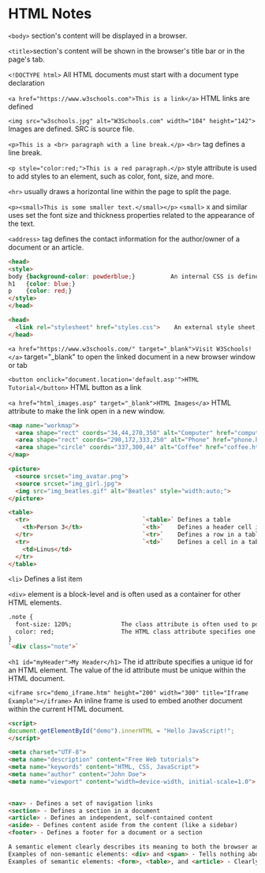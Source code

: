 # HTML Notes


`<body>` section's content will be displayed in a browser.

`<title>`section's content will be shown in the browser's title bar or in the page's tab.

`<!DOCTYPE html>` All HTML documents must start with a document type declaration

`<a href="https://www.w3schools.com">This is a link</a>` HTML links are defined

`<img src="w3schools.jpg" alt="W3Schools.com" width="104" height="142">`  Images are defined. SRC is source file.

`<p>This is a <br> paragraph with a line break.</p>` `<br>` tag defines a line break.

`<p style="color:red;">This is a red paragraph.</p>` style attribute is used to add styles to an element, such as color, font, size, and more.

`<hr>` usually draws a horizontal line within the page to split the page.

`<p><small>This is some smaller text.</small></p>` `<small>` x and similar uses set the font size and thickness properties related to the appearance of the text.

`<address>` tag defines the contact information for the author/owner of a document or an article.

```html
<head>
<style>
body {background-color: powderblue;}          An internal CSS is defined in the `<head>` section of an HTML page, within a `<style>` element.
h1   {color: blue;}
p    {color: red;}
</style>
</head>
```

```html
<head>
  <link rel="stylesheet" href="styles.css">    An external style sheet, add a link to it in the `<head>` section of each HTML page
</head>
```

`<a href="https://www.w3schools.com/" target="_blank">Visit W3Schools!</a>` target="_blank" to open the linked document in a new browser window or tab

`<button onclick="document.location='default.asp'">HTML Tutorial</button>`  HTML button as a link

`<a href="html_images.asp" target="_blank">HTML Images</a>`  HTML attribute to make the link open in a new window.

```html
<map name="workmap">
  <area shape="rect" coords="34,44,270,350" alt="Computer" href="computer.htm">          HTML <map> tag defines an image map.
  <area shape="rect" coords="290,172,333,250" alt="Phone" href="phone.htm">              An image map is an image with clickable areas.    
  <area shape="circle" coords="337,300,44" alt="Coffee" href="coffee.htm">               The areas are defined with one or more <area> tags.
</map>
```

```html
<picture>
  <source srcset="img_avatar.png">
  <source srcset="img_girl.jpg">                                                          Defines a container for multiple image resources
  <img src="img_beatles.gif" alt="Beatles" style="width:auto;">
</picture>
```

```html
<table>
  <tr>                                `<table>`	Defines a table
    <th>Person 3</th>                 `<th>`	Defines a header cell in a table    
  </tr>                               `<tr>`	Defines a row in a table
  <tr>                                `<td>`	Defines a cell in a table
    <td>Linus</td>
  </tr>
</table>
```

`<li>`	Defines a list item

`<div>` element is a block-level and is often used as a container for other HTML elements.

```html
.note {
  font-size: 120%;              The class attribute is often used to point to a class name in a style sheet.
  color: red;                   The HTML class attribute specifies one or more class names for an element
}
`<div class="note">`
 ``` 

`<h1 id="myHeader">My Header</h1>`  The id attribute specifies a unique id for an HTML element. The value of the id attribute must be unique within the HTML document.

`<iframe src="demo_iframe.htm" height="200" width="300" title="Iframe Example"></iframe>` An inline frame is used to embed another document within the current HTML document.

```html
<script>
document.getElementById("demo").innerHTML = "Hello JavaScript!";           This JavaScript example writes "Hello JavaScript!" into an HTML element with id="demo":
</script>
 ``` 
 
 ```html
<meta charset="UTF-8">                                                   The <meta> element is typically used to specify the character set,
<meta name="description" content="Free Web tutorials">                   page description, keywords, author of the document, and viewport settings.
<meta name="keywords" content="HTML, CSS, JavaScript">       
<meta name="author" content="John Doe">
<meta name="viewport" content="width=device-width, initial-scale=1.0">    The viewport is the user's visible area of a web page.
                                                                          It varies with the device - it will be smaller on a mobile phone than on a computer screen.
 ``` 

 ```html
<nav> - Defines a set of navigation links
<section> - Defines a section in a document
<article> - Defines an independent, self-contained content
<aside> - Defines content aside from the content (like a sidebar)
<footer> - Defines a footer for a document or a section
 ``` 
 
 ```html
A semantic element clearly describes its meaning to both the browser and the developer.
Examples of non-semantic elements: <div> and <span> - Tells nothing about its content.
Examples of semantic elements: <form>, <table>, and <article> - Clearly defines its content.
 ``` 












